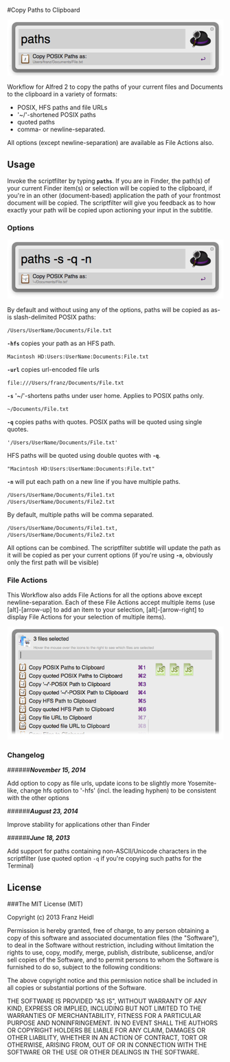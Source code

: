 #Copy Paths to Clipboard

![Copy Paths to Clipboard Screenshot](screenshots/copypaths_paths.png)


Workflow for Alfred 2 to copy the paths of your current files and Documents to the clipboard in a variety of formats: 

* POSIX, HFS paths and file URLs
* '~/'-shortened POSIX paths
* quoted paths
* comma- or newline-separated.

All options (except newline-separation) are available as File Actions also.

## Usage

Invoke the scriptfilter by typing **`paths`**. If you are in Finder, the path(s) of your current Finder item(s) or selection will be copied to the clipboard, if you're in an other (document-based) application the path of your frontmost document will be copied. The scriptfilter will give you feedback as to how exactly your path will be copied upon actioning your input in the subtitle.

### Options

![Copy Paths to Clipboard Screenshot](screenshots/copypaths_s_q_n.png)

By default and without using any of the options, paths will be copied as as-is slash-delimited POSIX paths:

	/Users/UserName/Documents/File.txt

**`-hfs`** copies your path as an HFS path.
	
	Macintosh HD:Users:UserName:Documents:File.txt
	
**`-url`** copies url-encoded file urls

	file:///Users/franz/Documents/File.txt


**`-s`** '~/'-shortens paths under user home. Applies to POSIX paths only.

	~/Documents/File.txt


**`-q`** copies paths with quotes. 
POSIX paths will be quoted using single quotes. 	

	'/Users/UserName/Documents/File.txt'
	
HFS paths will be quoted using double quotes with **`-q`**.

	"Macintosh HD:Users:UserName:Documents:File.txt"

**`-n`** will put each path on a new line if you have multiple paths. 

	/Users/UserName/Documents/File1.txt
	/Users/UserName/Documents/File2.txt

By default, multiple paths will be comma separated.

	/Users/UserName/Documents/File1.txt, /Users/UserName/Documents/File2.txt
	
All options can be combined.
The scriptfilter subtitle will update the path as it will be copied as per your current options (if you're using **`-n`**, obviously only the first path will be visible)


### File Actions

This Workflow also adds File Actions for all the options above except newline-separation. Each of these File Actions accept multiple items (use [alt]-[arrow-up] to add an item to your selection, [alt]-[arrow-right] to display File Actions for your selection of multiple items).

![Copy Paths to Clipboard Screenshot](screenshots/copypaths_actions.png)


### Changelog

######***November 15, 2014***

Add option to copy as file urls, update icons to be slightly more Yosemite-like, change hfs option to '-hfs' (incl. the leading hyphen) to be consistent with the other options

######***August 23, 2014***

Improve stability for applications other than Finder

######***June 18, 2013***

Add support for paths containing non-ASCII/Unicode characters in the scriptfilter (use quoted option `-q` if you're copying such paths for the Terminal)


## License

###The MIT License (MIT)


Copyright (c) 2013 Franz Heidl

Permission is hereby granted, free of charge, to any person obtaining a copy
of this software and associated documentation files (the "Software"), to deal
in the Software without restriction, including without limitation the rights
to use, copy, modify, merge, publish, distribute, sublicense, and/or sell
copies of the Software, and to permit persons to whom the Software is
furnished to do so, subject to the following conditions:

The above copyright notice and this permission notice shall be included in
all copies or substantial portions of the Software.

THE SOFTWARE IS PROVIDED "AS IS", WITHOUT WARRANTY OF ANY KIND, EXPRESS OR
IMPLIED, INCLUDING BUT NOT LIMITED TO THE WARRANTIES OF MERCHANTABILITY,
FITNESS FOR A PARTICULAR PURPOSE AND NONINFRINGEMENT. IN NO EVENT SHALL THE
AUTHORS OR COPYRIGHT HOLDERS BE LIABLE FOR ANY CLAIM, DAMAGES OR OTHER
LIABILITY, WHETHER IN AN ACTION OF CONTRACT, TORT OR OTHERWISE, ARISING FROM,
OUT OF OR IN CONNECTION WITH THE SOFTWARE OR THE USE OR OTHER DEALINGS IN
THE SOFTWARE.


